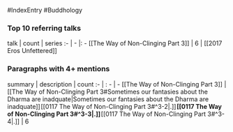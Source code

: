 #IndexEntry #Buddhology

### Top 10 referring talks
talk | count | series
:- | - |: -
[[The Way of Non-Clinging Part 3]] | 6 | [[2017 Eros Unfettered]]

### Paragraphs with 4+ mentions
summary | description | count
:- | : - | -
[[The Way of Non-Clinging Part 3]] | [[The Way of Non-Clinging Part 3#Sometimes our fantasies about the Dharma are inadquate\|Sometimes our fantasies about the Dharma are inadquate]] [[0117 The Way of Non-Clinging Part 3#^3-2\|.]] **[[0117 The Way of Non-Clinging Part 3#^3-3\|.]]** [[0117 The Way of Non-Clinging Part 3#^3-4\|.]] | 6


